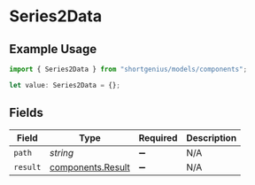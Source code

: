 # Series2Data

## Example Usage

```typescript
import { Series2Data } from "shortgenius/models/components";

let value: Series2Data = {};
```

## Fields

| Field                                                  | Type                                                   | Required                                               | Description                                            |
| ------------------------------------------------------ | ------------------------------------------------------ | ------------------------------------------------------ | ------------------------------------------------------ |
| `path`                                                 | *string*                                               | :heavy_minus_sign:                                     | N/A                                                    |
| `result`                                               | [components.Result](../../models/components/result.md) | :heavy_minus_sign:                                     | N/A                                                    |